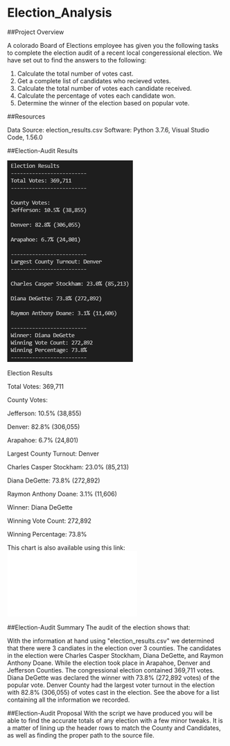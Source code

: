 # Election_Analysis

##Project Overview

A colorado Board of Elections employee has given you the following tasks to complete the election audit of a recent local congeressional election.  We have set out to find the answers to the following:

1. Calculate the total number of votes cast.
2. Get a complete list of candidates who recieved votes.
3. Calculate the total number of votes each candidate received.
4. Calculate the percentage of votes each candidate won.
5. Determine the winner of the election based on popular vote.

##Resources

 Data Source: election_results.csv
 Software: Python 3.7.6, Visual Studio Code, 1.56.0

##Election-Audit Results

![election_analysis.png](analysis/election_analysis.png)

Election Results

Total Votes: 369,711

County Votes:

Jefferson: 10.5% (38,855)

Denver: 82.8% (306,055)

Arapahoe: 6.7% (24,801)

Largest County Turnout: Denver

Charles Casper Stockham: 23.0% (85,213)

Diana DeGette: 73.8% (272,892)

Raymon Anthony Doane: 3.1% (11,606)

Winner: Diana DeGette

Winning Vote Count: 272,892

Winning Percentage: 73.8%

This chart is also available using this link: 
![election_analysis.txt](analysis/election_analysis.txt)


##Election-Audit Summary
The audit of the election shows that:

With the information at hand using "election_results.csv" we determined that there were 3 candiates in the election over 3 counties.  The candidates in the election were Charles Casper Stockham, Diana DeGette, and Raymon Anthony Doane.  While the election took place in Arapahoe, Denver and Jefferson Counties.  The congressional election contained 369,711 votes.  Diana DeGette was declared the winner with 73.8% (272,892 votes) of the popular vote.  Denver County had the largest voter turnout in the election with 82.8% (306,055) of votes cast in the election.  See the above for a list containing all the information we recorded.
    
##Election-Audit Proposal
With the script we have produced you will be able to find the accurate totals of any election with a few minor tweaks.  It is a matter of lining up the header rows to match the County and Candidates, as well as finding the proper path to the source file.
